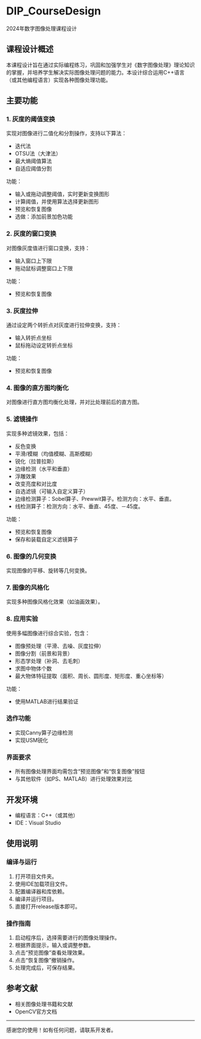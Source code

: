 # DIP_CourseDesign
2024年数字图像处理课程设计

## 课程设计概述

本课程设计旨在通过实际编程练习，巩固和加强学生对《数字图像处理》理论知识的掌握，并培养学生解决实际图像处理问题的能力。本设计综合运用C++语言（或其他编程语言）实现各种图像处理功能。

## 主要功能

### 1. 灰度的阈值变换
实现对图像进行二值化和分割操作，支持以下算法：
- 迭代法
- OTSU法（大津法）
- 最大熵阈值算法
- 自适应阈值分割

功能：
- 输入或拖动调整阈值，实时更新变换图形
- 计算阈值，并使用算法选择更新图形
- 预览和恢复图像
- 选做：添加前景加色功能

### 2. 灰度的窗口变换
对图像灰度值进行窗口变换，支持：
- 输入窗口上下限
- 拖动鼠标调整窗口上下限

功能：
- 预览和恢复图像

### 3. 灰度拉伸
通过设定两个转折点对灰度进行拉伸变换，支持：
- 输入转折点坐标
- 鼠标拖动设定转折点坐标

功能：
- 预览和恢复图像

### 4. 图像的直方图均衡化
对图像进行直方图均衡化处理，并对比处理前后的直方图。

### 5. 滤镜操作
实现多种滤镜效果，包括：
- 反色变换
- 平滑/模糊（均值模糊、高斯模糊）
- 锐化（拉普拉斯）
- 边缘检测（水平和垂直）
- 浮雕效果
- 改变亮度和对比度
- 自选滤镜（可输入自定义算子）
- 边缘检测算子：Sobel算子、Prewwit算子。检测方向：水平、垂直。
- 线检测算子：检测方向：水平、垂直、45度、－45度。

功能：
- 预览和恢复图像
- 保存和装载自定义滤镜算子

### 6. 图像的几何变换
实现图像的平移、旋转等几何变换。

### 7. 图像的风格化
实现多种图像风格化效果（如油画效果）。

### 8. 应用实验
使用多幅图像进行综合实验，包含：
- 图像预处理（平滑、去噪、灰度拉伸）
- 图像分割（前景和背景）
- 形态学处理（补洞、去毛刺）
- 求图中物体个数
- 最大物体特征提取（面积、周长、圆形度、矩形度、重心坐标等）

功能：
- 使用MATLAB进行结果验证

### 选作功能
- 实现Canny算子边缘检测
- 实现USM锐化


### 界面要求
- 所有图像处理界面均需包含“预览图像”和“恢复图像”按钮
- 与其他软件（如PS、MATLAB）进行处理效果对比

## 开发环境
- 编程语言：C++（或其他）
- IDE：Visual Studio

## 使用说明

### 编译与运行
1. 打开项目文件夹。
2. 使用IDE加载项目文件。
3. 配置编译器和库依赖。
4. 编译并运行项目。
5. 直接打开release版本即可。

### 操作指南
1. 启动程序后，选择需要进行的图像处理操作。
2. 根据界面提示，输入或调整参数。
3. 点击“预览图像”查看处理效果。
4. 点击“恢复图像”撤销操作。
5. 处理完成后，可保存结果。

## 参考文献
- 相关图像处理书籍和文献
- OpenCV官方文档

---

感谢您的使用！如有任何问题，请联系开发者。
